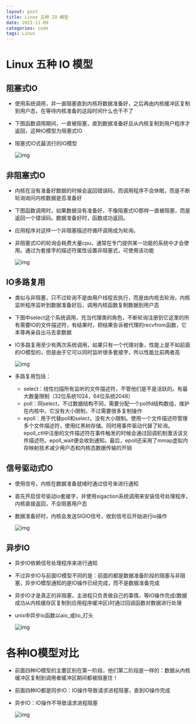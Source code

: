 ```yaml
---
layout: post
title: Linux 五种 IO 模型
date: 2021-11-09
categories: code
tags: Linux
---
```


> 

# Linux 五种 IO 模型

## 阻塞式IO

- 使用系统调用，并一直阻塞直到内核将数据准备好，之后再由内核缓冲区复制到用户态，在等待内核准备的这段时间什么也干不了

- 下图函数调用期间，一直被阻塞，直到数据准备好且从内核复制到用户程序才返回，这种IO模型为阻塞式IO

- 阻塞式IO式最流行的IO模型

  ![img](https://p1-jj.byteimg.com/tos-cn-i-t2oaga2asx/gold-user-assets/2018/10/30/166c5502f8bcffc9~tplv-t2oaga2asx-watermark.awebp)

## 非阻塞式IO

- 内核在没有准备好数据的时候会返回错误码，而调用程序不会休眠，而是不断轮询询问内核数据是否准备好

- 下图函数调用时，如果数据没有准备好，不像阻塞式IO那样一直被阻塞，而是返回一个错误码。数据准备好时，函数成功返回。

- 应用程序对这样一个非阻塞描述符循环调用成为轮询。

- 非阻塞式IO的轮询会耗费大量cpu，通常在专门提供某一功能的系统中才会使用。通过为套接字的描述符属性设置非阻塞式，可使用该功能

  ![img](https://p1-jj.byteimg.com/tos-cn-i-t2oaga2asx/gold-user-assets/2018/10/30/166c553d1d575e5f~tplv-t2oaga2asx-watermark.awebp)

## IO多路复用

- 类似与非阻塞，只不过轮询不是由用户线程去执行，而是由内核去轮询，内核监听程序监听到数据准备好后，调用内核函数复制数据到用户态

- 下图中select这个系统调用，充当代理类的角色，不断轮询注册到它这里的所有需要IO的文件描述符，有结果时，把结果告诉被代理的recvfrom函数，它本尊再亲自出马去拿数据

- IO多路复用至少有两次系统调用，如果只有一个代理对象，性能上是不如前面的IO模型的，但是由于它可以同时监听很多套接字，所以性能比前两者高

  ![img](https://p1-jj.byteimg.com/tos-cn-i-t2oaga2asx/gold-user-assets/2018/10/30/166c5615fdf084fd~tplv-t2oaga2asx-watermark.awebp)

- 多路复用包括：

  - select：线性扫描所有监听的文件描述符，不管他们是不是活跃的。有最大数量限制（32位系统1024，64位系统2048）
  - poll：同select，不过数据结构不同，需要分配一个pollfd结构数组，维护在内核中。它没有大小限制，不过需要很多复制操作
  - epoll：用于代替poll和select，没有大小限制。使用一个文件描述符管理多个文件描述符，使用红黑树存储。同时用事件驱动代替了轮询。epoll_ctl中注册的文件描述符在事件触发的时候会通过回调机制激活该文件描述符。epoll_wait便会收到通知。最后，epoll还采用了mmap虚拟内存映射技术减少用户态和内核态数据传输的开销

## 信号驱动式IO

- 使用信号，内核在数据准备就绪时通过信号来进行通知

- 首先开启信号驱动io套接字，并使用sigaction系统调用来安装信号处理程序，内核直接返回，不会阻塞用户态

- 数据准备好时，内核会发送SIGIO信号，收到信号后开始进行io操作

  ![img](https://p1-jj.byteimg.com/tos-cn-i-t2oaga2asx/gold-user-assets/2018/10/30/166c569138a05186~tplv-t2oaga2asx-watermark.awebp)

## 异步IO

- 异步IO依赖信号处理程序来进行通知

- 不过异步IO与前面IO模型不同的是：前面的都是数据准备阶段的阻塞与非阻塞，异步IO模型通知的是IO操作已经完成，而不是数据准备完成

- 异步IO才是真正的非阻塞，主进程只负责做自己的事情，等IO操作完成(数据成功从内核缓存区复制到应用程序缓冲区)时通过回调函数对数据进行处理

- unix中异步io函数以aio_或lio_打头

  ![img](https://p1-jj.byteimg.com/tos-cn-i-t2oaga2asx/gold-user-assets/2018/10/30/166c56cf32b82d81~tplv-t2oaga2asx-watermark.awebp)

# 各种IO模型对比

- 前面四种IO模型的主要区别在第一阶段，他们第二阶段是一样的：数据从内核缓冲区复制到调用者缓冲区期间都被阻塞住！

- 前面四种IO都是同步IO：IO操作导致请求进程阻塞，直到IO操作完成

- 异步IO：IO操作不导致请求进程阻塞

  ![img](https://p1-jj.byteimg.com/tos-cn-i-t2oaga2asx/gold-user-assets/2018/10/30/166c578ad18a1d40~tplv-t2oaga2asx-watermark.awebp)

